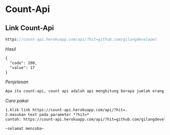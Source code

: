 # Count-Api

## Link Count-Api

```js
https://count-api.herokuapp.com/api/?hit=github.com/gilangdeveloper
```
*Hasil*
```txt
{
  "code": 200,
  "value": 17
}
```

*Penjelasan*
```txt
Apa itu count-api, count api adalah api menghitung berapa jumlah orang yang pernah melihat website mu
```

*Cara pakai*
```txt
1.klik link https://count-api.herokuapp.com/api/?hit=.
2.masukan text pada parameter *?hit=* 
contoh: https://count-api.herokuapp.com/api/?hit=github.com/gilangdeveloper

~selamat mencoba~

```
